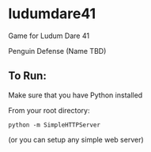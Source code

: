 # ludumdare41
Game for Ludum Dare 41

Penguin Defense (Name TBD)

## To Run:
Make sure that you have Python installed

From your root directory:

`python -m SimpleHTTPServer`

(or you can setup any simple web server)